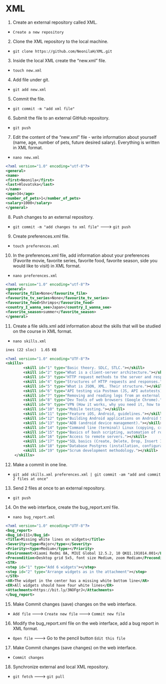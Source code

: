 # XML

1. Create an external repository called XML.
- `Create a new repository`
2. Clone the XML repository to the local machine.
- `git clone https://github.com/NeonilaH/XML.git`
3. Inside the local XML create the “new.xml” file.
- `touch new.xml`
4. Add file under git.
- `git add new.xml`
5. Commit the file.
- `git commit -m "add xml file"`
6. Submit the file to an external GitHub repository.
- `git push`
7. Edit the content of the “new.xml” file - write information about yourself (name, age, number of pets, future desired salary). Everything is written in XML format.
- `nano new.xml`
```xml
<?xml version="1.0" encoding="utf-8"?>
<general>
<name>
<first>Neonila</first>
<last>Hlovatska</last>
</name>
<age>34</age>
<number_of_pets>1</number_of_pets>
<salary>1000</salary>
</general>
```
8. Push changes to an external repository.
- `git commit -m "add changes to xml file"` ---> `git push`
9. Create preferences.xml file.
- `touch preferences.xml`
10. In the preferences.xml file, add information about your preferences (Favorite movie, favorite series, favorite food, favorite season, side you would like to visit) in XML format.
- `nano preferences.xml`
```xml
<?xml version="1.0" encoding="utf-8"?>
<general>
<favourite_film>None</favourite_film>
<favourite_tv_series>None</favourite_tv_series>
<favourite_food>Shrimps</favourite_food>
<country_I_wanna_see>Japan</country_I_wanna_see>
<favorite_season>summer</favorite_season>
</general>
```
11. Create a file sklls.xml add information about the skills that will be studied on the course in XML format.
- `nano skills.xml`
```xml
ines (22 sloc)  1.65 KB

<?xml version="1.0" encoding="UTF-8"?>
<skills>
        <skill id="1" type="Basic theory. SDLC, STLC."></skill>
        <skill id="2" type="What is a client-server architecture."></skill>
        <skill id="3" type="HTTP request methods to the server and response codes."></skill>
        <skill id="4" type="Structures of HTTP requests and responses."></skill>
        <skill id="5" type="What is JSON, XML. Their structure."></skill>
        <skill id="6" type="API testing via Postman (JS, API autotests)."></skill>
        <skill id="7" type="Removing and reading logs from an external server."></skill>
        <skill id="8" type="Dev Tools of web browsers (Google Chrome)."></skill>
        <skill id="9" type="VPN (How it works, why you need it, how to use it, tool options)"></skill>
        <skill id="10" type="Mobile testing."></skill>
        <skill id="11" type="Feature iOS, Android, guidelines."></skill>
        <skill id="12" type="Building Android applications on Android Studio."></skill>
        <skill id="13" type="ADB (android device management)."></skill>
        <skill id="14" type="Command line (terminal) Linux (copying, creating, viewing, moving files on servers without a graphical interface)"></skill>
        <skill id="15" type="Basics of bash scripting, automation of routine tasks on the server."></skill>
        <skill id="16" type="Access to remote servers."></skill>
        <skill id="17" type="SQL basics (Create, Delete, Drop, Insert Into, Select, Where, Join)."></skill>
        <skill id="18" type="Database Postgres (installation, configuration and use)."></skill>
        <skill id="19" type="Scrum development methodology."></skill>
    </skills>
 ```
12. Make a commit in one line.
- `git add skills.xml preferences.xml | git commit -am "add and commit 2 files at once"`
13. Send 2 files at once to an external repository.
- `git push`
14. On the web interface, create the bug_report.xml file.
- `nano bug_report.xml`
```xml
<?xml version="1.0" encoding="UTF-8"?>
<bug_report>
<Bug_id>111</Bug_id>
<Title>Missing white lines on widgets</Title>
<Severity><type>Major</type></Severity>
<Priority><type>Medium</type></Priority>
<Environment>Xiaomi Redmi 8A, MIUI Global 12.5.2, 10 QKQ1.191014.001</Environment>
<Precondition>Desktop grid 5x5, font size Medium, zoom Medium</Precondition>
<STR>
<step id="1" type="Add 6 widgets"></step>
<step id="2" type="Arrange widgets as in the attachment"></step>
</STR>
<AR>The widget in the center has a missing white bottom line</AR>
<ER>All widgets should have four white lines</ER>
<Attachments>https://bit.ly/3NOFgrJ</Attachments>
</bug_report>
```
15. Make Commit changes (save) changes on the web interface.
- `Add file`
---> `Create new file`
---> `Commit new file`
16. Modify the bug_report.xml file on the web interface, add a bug report in XML format.
- `Open file`
---> Go to the pencil button `Edit this file`
17. Make Commit changes (save changes) on the web interface.
- `Commit changes`
18. Synchronize external and local XML repository.
- `git fetch`
---> `git pull`
